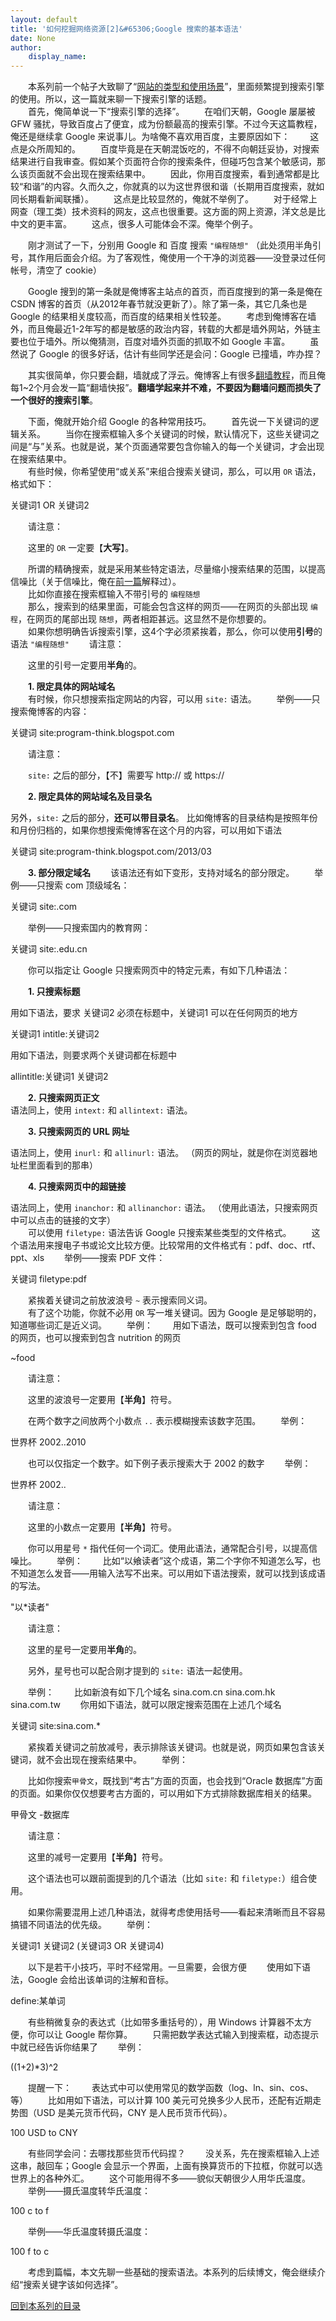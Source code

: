 ```yaml
---
layout: default
title: '如何挖掘网络资源[2]&#65306;Google 搜索的基本语法'
date: None
author:
    display_name: 
---
```


　　本系列前一个帖子大致聊了“[网站的类型和使用场景](https://program-think.blogspot.com/2013/03/internet-resource-discovery-1.html)”，里面频繁提到搜索引擎的使用。所以，这一篇就来聊一下搜索引擎的话题。  
　　首先，俺简单说一下“搜索引擎的选择”。 　　在咱们天朝，Google 屡屡被 GFW 骚扰，导致百度占了便宜，成为份额最高的搜索引擎。不过今天这篇教程，俺还是继续拿 Google 来说事儿。为啥俺不喜欢用百度，主要原因如下： 　　这点是众所周知的。 　　百度毕竟是在天朝混饭吃的，不得不向朝廷妥协，对搜索结果进行自我审查。假如某个页面符合你的搜索条件，但碰巧包含某个敏感词，那么该页面就不会出现在搜索结果中。 　　因此，你用百度搜索，看到通常都是比较“和谐”的内容。久而久之，你就真的以为这世界很和谐（长期用百度搜索，就如同长期看新闻联播）。 　　这点是比较显然的，俺就不举例了。 　　对于经常上网查（理工类）技术资料的网友，这点也很重要。这方面的网上资源，洋文总是比中文的更丰富。 　　这点，很多人可能体会不深。俺举个例子。

　　刚才测试了一下，分别用 Google 和 百度 搜索 `"编程随想"` （此处须用半角引号，其作用后面会介绍。为了客观性，俺使用一个干净的浏览器——没登录过任何帐号，清空了 cookie）

　　Google 搜到的第一条就是俺博客主站点的首页，而百度搜到的第一条是俺在 CSDN 博客的首页（从2012年春节就没更新了）。除了第一条，其它几条也是 Google 的结果相关度较高，而百度的结果相关性较差。 　　考虑到俺博客在墙外，而且俺最近1-2年写的都是敏感的政治内容，转载的大都是墙外网站，外链主要也位于墙外。所以俺猜测，百度对墙外页面的抓取不如 Google 丰富。 　　虽然说了 Google 的很多好话，估计有些同学还是会问：Google 已撞墙，咋办捏？

　　其实很简单，你只要会翻，墙就成了浮云。俺博客上有很多[翻墙教程](https://program-think.blogspot.com/2009/05/how-to-break-through-gfw.html)，而且俺每1~2个月会发一篇“翻墙快报”。**翻墙学起来并不难，不要因为翻墙问题而损失了一个很好的搜索引擎**。

　　下面，俺就开始介绍 Google 的各种常用技巧。 　　首先说一下关键词的逻辑关系。 　　当你在搜索框输入多个关键词的时候，默认情况下，这些关键词之间是“与”关系。也就是说，某个页面通常要包含你输入的每一个关键词，才会出现在搜索结果中。  
　　有些时候，你希望使用“或关系”来组合搜索关键词，那么，可以用 `OR` 语法，格式如下：  

关键词1 OR 关键词2

　　请注意：

　　这里的 `OR` 一定要【**大写**】。

  
　　所谓的精确搜索，就是采用某些特定语法，尽量缩小搜索结果的范围，以提高信噪比（关于信噪比，俺在[前一篇](https://program-think.blogspot.com/2013/03/internet-resource-discovery-1.html)解释过）。  
　　比如你直接在搜索框输入不带引号的 `编程随想`  
　　那么，搜索到的结果里面，可能会包含这样的网页——在网页的头部出现 `编程`，在网页的尾部出现 `随想`，两者相距甚远。这显然不是你想要的。  
　　如果你想明确告诉搜索引擎，这4个字必须紧挨着，那么，你可以使用**引号**的语法 `"编程随想"` 　　请注意：

　　这里的引号一定要用**半角**的。

  
　　**1\. 限定具体的网站域名**  
　　有时候，你只想搜索指定网站的内容，可以用 `site:` 语法。 　　举例——只搜索俺博客的内容：

关键词 site:program-think.blogspot.com

　　请注意：

　　`site:` 之后的部分，【不】需要写 http:// 或 https://

　　**2\. 限定具体的网站域名及目录名**

  
另外，`site:` 之后的部分，**还可以带目录名**。 比如俺博客的目录结构是按照年份和月份归档的，如果你想搜索俺博客在这个月的内容，可以用如下语法

关键词 site:program-think.blogspot.com/2013/03

  
　　**3\. 部分限定域名** 　　该语法还有如下变形，支持对域名的部分限定。 　　举例——只搜索 com 顶级域名：

关键词 site:.com

　　举例——只搜索国内的教育网：

关键词 site:.edu.cn

  
　　你可以指定让 Google 只搜索网页中的特定元素，有如下几种语法：

　　**1\. 只搜索标题**

用如下语法，要求 关键词2 必须在标题中，关键词1 可以在任何网页的地方

关键词1 intitle:关键词2

用如下语法，则要求两个关键词都在标题中  

allintitle:关键词1 关键词2

  
　　**2\. 只搜索网页正文**  
语法同上，使用 `intext:` 和 `allintext:` 语法。

　　**3\. 只搜索网页的 URL 网址**

  
语法同上，使用 `inurl:` 和 `allinurl:` 语法。 （网页的网址，就是你在浏览器地址栏里面看到的那串）

　　**4\. 只搜索网页中的超链接**

  
语法同上，使用 `inanchor:` 和 `allinanchor:` 语法。 （使用此语法，只搜索网页中可以点击的链接的文字）  
　　可以使用 `filetype:` 语法告诉 Google 只搜索某些类型的文件格式。 　　这个语法用来搜电子书或论文比较方便。比较常用的文件格式有：pdf、doc、rtf、ppt、xls 　　举例——搜索 PDF 文件：

关键词 filetype:pdf

  
  
　　紧挨着关键词之前放波浪号 `~` 表示搜索同义词。  
　　有了这个功能，你就不必用 `OR` 写一堆关键词。因为 Google 是足够聪明的，知道哪些词汇是近义词。 　　举例： 　　用如下语法，既可以搜索到包含 food 的网页，也可以搜索到包含 nutrition 的网页

~food

　　请注意：

　　这里的波浪号一定要用【**半角**】符号。

  
　　在两个数字之间放两个小数点 `..` 表示模糊搜索该数字范围。 　　举例：

世界杯 2002..2010 

　　也可以仅指定一个数字。如下例子表示搜索大于 2002 的数字 　　举例：

世界杯 2002..

　　请注意：

　　这里的小数点一定要用【**半角**】符号。

  
　　你可以用星号 `*` 指代任何一个词汇。使用此语法，通常配合引号，以提高信噪比。 　　举例： 　　比如“以飨读者”这个成语，第二个字你不知道怎么写，也不知道怎么发音——用输入法写不出来。可以用如下语法搜索，就可以找到该成语的写法。

"以\*读者"

　　请注意：

　　这里的星号一定要用**半角**的。

　　另外，星号也可以配合刚才提到的 `site:` 语法一起使用。

　　举例： 　　比如新浪有如下几个域名 sina.com.cn sina.com.hk sina.com.tw 　　你用如下语法，就可以限定搜索范围在上述几个域名

关键词 site:sina.com.\*

　　紧挨着关键词之前放减号，表示排除该关键词。也就是说，网页如果包含该关键词，就不会出现在搜索结果中。 　　举例：

　　比如你搜索`甲骨文`，既找到“考古”方面的页面，也会找到“Oracle 数据库”方面的页面。如果你仅仅想要考古方面的，可以用如下方式排除数据库相关的结果。

  

甲骨文 -数据库

　　请注意：

　　这里的减号一定要用【**半角**】符号。

　　这个语法也可以跟前面提到的几个语法（比如 `site:` 和 `filetype:`）组合使用。

　　如果你需要混用上述几种语法，就得考虑使用括号——看起来清晰而且不容易搞错不同语法的优先级。 　　举例：

关键词1 关键词2 (关键词3 OR 关键词4)

　　以下是若干小技巧，平时不经常用。一旦需要，会很方便 　　使用如下语法，Google 会给出该单词的注解和音标。

define:某单词

  
　　有些稍微复杂的表达式（比如带多重括号的），用 Windows 计算器不太方便，你可以让 Google 帮你算。 　　只需把数学表达式输入到搜索框，动态提示中就已经告诉你结果了 　　举例：

((1+2)\*3)^2

　　提醒一下： 　　表达式中可以使用常见的数学函数（log、ln、sin、cos、等） 　　比如用如下语法，可以计算 100 美元可兑换多少人民币，还配有近期走势图（USD 是美元货币代码，CNY 是人民币货币代码）。

100 USD to CNY

　　有些同学会问：去哪找那些货币代码捏？ 　　没关系，先在搜索框输入上述这串，敲回车；Google 会显示一个界面，上面有换算货币的下拉框，你就可以选世界上的各种外汇。 　　这个可能用得不多——貌似天朝很少人用华氏温度。 　　举例——摄氏温度转华氏温度：

100 c to f

　　举例——华氏温度转摄氏温度：

100 f to c

　　考虑到篇幅，本文先聊一些基础的搜索语法。本系列的后续博文，俺会继续介绍“搜索关键字该如何选择”。

[回到本系列的目录](https://program-think.blogspot.com/2013/03/internet-resource-discovery-0.html#index)

